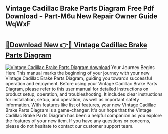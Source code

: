 ## Vintage Cadillac Brake Parts Diagram Free Pdf Download - Part-M6u New Repair Owner Guide WqWxF

# <h2><a href="http://dfjgust.blite.top/?on=Vintage+Cadillac+Brake+Parts+Diagram">🔗Download New 👉🔴 Vintage Cadillac Brake Parts Diagram</a></h2>

[![Vintage Cadillac Brake Parts Diagram download](https://i.imgur.com/lujVjoI.png)](http://dfjgust.blite.top/?on=Vintage+Cadillac+Brake+Parts+Diagram)
Your Journey Begins Here This manual marks the beginning of your journey with your new Vintage Cadillac Brake Parts Diagram, guiding you towards successful operation and enjoyment. Before using your Vintage Cadillac Brake Parts Diagram, please refer to this user manual for detailed instructions on product setup, operation, and troubleshooting. It includes clear instructions for installation, setup, and operation, as well as important safety information. With features like list of features, your new Vintage Cadillac Brake Parts Diagram is a game-changer. It's our hope that the Vintage Cadillac Brake Parts Diagram has been a helpful companion as you explore the features of your new item. If you have any questions or concerns, please do not hesitate to contact our customer support team.
